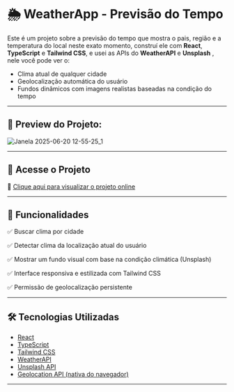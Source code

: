 # 🌦️ WeatherApp - Previsão do Tempo
Este é um projeto sobre a previsão do tempo que mostra o pais, região e a temperatura do local neste exato momento, construí ele com **React**, **TypeScript** e **Tailwind CSS**, e usei as  APIs do **WeatherAPI** e **Unsplash** , nele você pode ver o:

- Clima atual de qualquer cidade
- Geolocalização automática do usuário
- Fundos dinâmicos com imagens realistas baseadas na condição do tempo

---

## 📸 Preview do Projeto:

![Janela 2025-06-20 12-55-25_1](https://github.com/user-attachments/assets/8edf408c-a5a5-42b6-8eb5-f72ceaf24c28)

---

## 🚀 Acesse o Projeto

🔗 [Clique aqui para visualizar o projeto online](https://projetomarvelsnap.vercel.app/)

---

## 🚀 Funcionalidades

✅ Buscar clima por cidade  

✅ Detectar clima da localização atual do usuário  

✅ Mostrar um fundo visual com base na condição climática (Unsplash)  

✅ Interface responsiva e estilizada com Tailwind CSS 

✅ Permissão de geolocalização persistente 

---

## 🛠️ Tecnologias Utilizadas

- [React](https://reactjs.org/)
- [TypeScript](https://www.typescriptlang.org/)
- [Tailwind CSS](https://tailwindcss.com/)
- [WeatherAPI](https://www.weatherapi.com/)
- [Unsplash API](https://unsplash.com/developers)
- [Geolocation API (nativa do navegador)](https://developer.mozilla.org/en-US/docs/Web/API/Geolocation_API)

---

